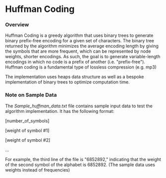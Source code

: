  # Huffman Coding
 
 ### Overview
 Huffman Coding is a greedy algorithm that uses binary trees to generate binary prefix-free encoding for a given set of characters. The binary tree returned by the algorithm minimizes the average encoding length by giving the symbols that are more frequent, which can be represented by node weights, shorter encodings. As such, the goal is to generate variable-length encodings in which no code is a prefix of another (i.e. "prefix-free"). Huffman coding is a fundamental type of lossless compression (e.g. mp3)

 The implementation uses heaps data structure as well as a bespoke implementation of binary trees to optimize computation time.

 ### Note on Sample Data

 The *Sample_huffman_data.txt* file contains sample input data to test the algorithm implementation. It has the following format:

[number_of_symbols]

[weight of symbol #1]

[weight of symbol #2]

...

 For example, the third line of the file is "6852892," indicating that the weight of the second symbol of the alphabet is 6852892. (The sample data uses weights instead of frequencies)


